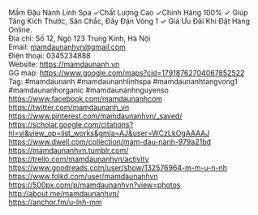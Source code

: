 Mầm Đậu Nành Linh Spa ✓Chất Lượng Cao ✓Chính Hãng 100% ✓ Giúp Tăng Kích Thước, Săn Chắc, Đầy Đặn Vòng 1 ✓ Giá Ưu Đãi Khi Đặt Hàng Online.	
Địa chỉ: Số 12, Ngõ 123 Trung Kính, Hà Nội	
Email: mamdaunanhvn@gmail.com	
Điện thoại: 0345234888	
Website: https://mamdaunanh.vn	
GG map: https://www.google.com/maps?cid=17918762704067852522	
Tag: #mamdaunanh #mamdaunanhlinhspa #mamdaunanhtangvong1 #mamdaunanhorganic #mamdaunanhnguyenso	
https://www.facebook.com/mamdaunanhcom	
https://twitter.com/mamdaunanh_vn	
https://www.pinterest.com/mamdaunanhvn/_saved/	
https://scholar.google.com/citations?hl=vi&view_op=list_works&gmla=AJ&user=WCzLkOgAAAAJ	
https://www.dwell.com/collection/mam-dau-nanh-979a21bd	
https://mamdaunanhvn.tumblr.com/	
https://trello.com/mamdaunanhvn/activity	
https://www.goodreads.com/user/show/132576964-m-m-u-n-nh	
https://www.folkd.com/user/mamdaunanhvn	
https://500px.com/p/mamdaunanhvn?view=photos	
http://about.me/mamdaunanhvn/	
https://anchor.fm/u-lnh-mm	
	
	
	
	
	
	
	
	
	
